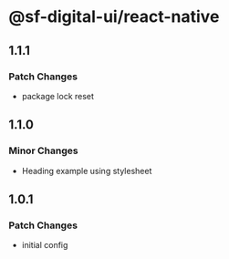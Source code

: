 # @sf-digital-ui/react-native

## 1.1.1

### Patch Changes

- package lock reset

## 1.1.0

### Minor Changes

- Heading example using stylesheet

## 1.0.1

### Patch Changes

- initial config
